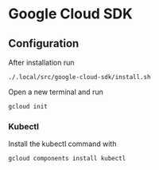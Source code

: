 # Google Cloud SDK

## Configuration

After installation run

```
./.local/src/google-cloud-sdk/install.sh
```

Open a new terminal and run

```
gcloud init
```

### Kubectl

Install the kubectl command with

```
gcloud components install kubectl
```
